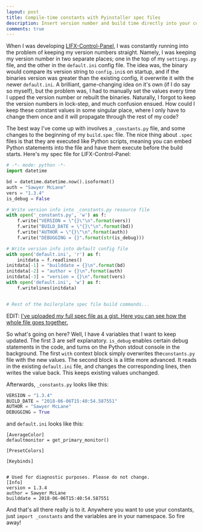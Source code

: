 ```yaml
---
layout: post
title: Compile-time constants with Pyinstaller spec files
description: Insert version number and build time directly into your code!
comments: true
---
```


When I was developing [LIFX-Control-Panel](https://github.com/samclane/LIFX-Control-Panel), I was constantly running into
the problem of keeping my version numbers straight. Namely, I was keeping my version number in two separate places; one 
in the top of my `settings.py` file, and the other in the `default.ini` config file. The idea was, the binary would compare
its version string to `config.ini`s on startup, and if the binaries version was greater than the existing config, it 
overwrite it with the newer `default.ini`. A brilliant, game-changing idea on it's own (if I do say so myself), but the problem was, I had to 
manually set the values every time I upped the version number or rebuilt the binaries. Naturally, I forgot to keep the
version numbers in lock-step, and much confusion ensued. How could I keep these constant values in some singular place,
where I only have to change them once and it will propagate through the rest of my code? 


The best way I've come up with involves a `_constants.py` file, and some changes to the beginning of my `build.spec` file.
The nice thing about `.spec` files is that they are executed like Python scripts, meaning you can embed Python statements into the 
file and have them execute before the build starts. Here's my spec file for LIFX-Control-Panel:

```python
# -*- mode: python -*-
import datetime

bd = datetime.datetime.now().isoformat()
auth = "Sawyer McLane"
vers = "1.3.4"
is_debug = False

# Write version info into _constants.py resource file
with open('_constants.py', 'w') as f:
    f.write("VERSION = \"{}\"\n".format(vers))
    f.write("BUILD_DATE = \"{}\"\n".format(bd))
    f.write("AUTHOR = \"{}\"\n".format(auth))
    f.write("DEBUGGING = {}".format(str(is_debug)))

# Write version info into default config file
with open('default.ini', 'r') as f:
    initdata = f.readlines()
initdata[-1] = "builddate = {}\n".format(bd)
initdata[-2] = "author = {}\n".format(auth)
initdata[-3] = "version = {}\n".format(vers)
with open('default.ini', 'w') as f:
    f.writelines(initdata)


# Rest of the boilerplate spec file build commands...
```

EDIT: [I've uploaded my full spec file as a gist. Here you can see how the whole file goes together.](https://gist.github.com/samclane/cbf44116a3c1e1a9c5e11c5e932360d3) 

So what's going on here? Well, I have 4 variables that I want to keep updated. The first 3 are self explanatory. `is_debug`
enables certain debug statements in the code, and turns on the Python stdout console in the background. The first `with` context block simply overwrites the`constants.py` file with the new values. The second block is a little more advanced. It reads in the existing `default.ini` file,
and changes the corresponding lines, then writes the value back. This keeps existing values unchanged. 

Afterwards, `_constants.py` looks like this:

```python
VERSION = "1.3.4"
BUILD_DATE = "2018-06-06T15:40:54.587551"
AUTHOR = "Sawyer McLane"
DEBUGGING = True
```

and `default.ini` looks like this:

```
[AverageColor]
defaultmonitor = get_primary_monitor()

[PresetColors]

[Keybinds]


# Used for diagnostic purposes. Please do not change.
[Info]
version = 1.3.4
author = Sawyer McLane
builddate = 2018-06-06T15:40:54.587551
```

And that's all there really is to it. Anywhere you want to use your constants, just `import _constants` and the variables are in your namespace. So fire away!